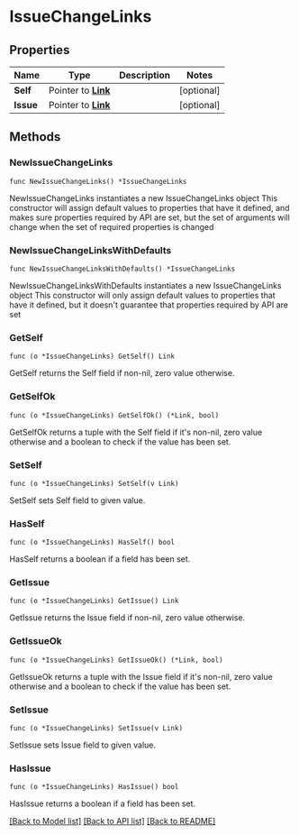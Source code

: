 # IssueChangeLinks

## Properties

Name | Type | Description | Notes
------------ | ------------- | ------------- | -------------
**Self** | Pointer to [**Link**](Link.md) |  | [optional] 
**Issue** | Pointer to [**Link**](Link.md) |  | [optional] 

## Methods

### NewIssueChangeLinks

`func NewIssueChangeLinks() *IssueChangeLinks`

NewIssueChangeLinks instantiates a new IssueChangeLinks object
This constructor will assign default values to properties that have it defined,
and makes sure properties required by API are set, but the set of arguments
will change when the set of required properties is changed

### NewIssueChangeLinksWithDefaults

`func NewIssueChangeLinksWithDefaults() *IssueChangeLinks`

NewIssueChangeLinksWithDefaults instantiates a new IssueChangeLinks object
This constructor will only assign default values to properties that have it defined,
but it doesn't guarantee that properties required by API are set

### GetSelf

`func (o *IssueChangeLinks) GetSelf() Link`

GetSelf returns the Self field if non-nil, zero value otherwise.

### GetSelfOk

`func (o *IssueChangeLinks) GetSelfOk() (*Link, bool)`

GetSelfOk returns a tuple with the Self field if it's non-nil, zero value otherwise
and a boolean to check if the value has been set.

### SetSelf

`func (o *IssueChangeLinks) SetSelf(v Link)`

SetSelf sets Self field to given value.

### HasSelf

`func (o *IssueChangeLinks) HasSelf() bool`

HasSelf returns a boolean if a field has been set.

### GetIssue

`func (o *IssueChangeLinks) GetIssue() Link`

GetIssue returns the Issue field if non-nil, zero value otherwise.

### GetIssueOk

`func (o *IssueChangeLinks) GetIssueOk() (*Link, bool)`

GetIssueOk returns a tuple with the Issue field if it's non-nil, zero value otherwise
and a boolean to check if the value has been set.

### SetIssue

`func (o *IssueChangeLinks) SetIssue(v Link)`

SetIssue sets Issue field to given value.

### HasIssue

`func (o *IssueChangeLinks) HasIssue() bool`

HasIssue returns a boolean if a field has been set.


[[Back to Model list]](../README.md#documentation-for-models) [[Back to API list]](../README.md#documentation-for-api-endpoints) [[Back to README]](../README.md)


